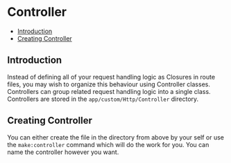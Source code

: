 # Controller

 - [Introduction](#introduction)
 - [Creating Controller](#creating-controller)

## Introduction

Instead of defining all of your request handling logic as Closures in route files, you may
wish to organize this behaviour using Controller classes. Controllers can group related
request handling logic into a single class. Controllers are stored in the
`app/custom/Http/Controller` directory.

## Creating Controller

You can either create the file in the directory from above by your self or use the `make:controller` command which will 
do the work for you. You can name the controller however you want.